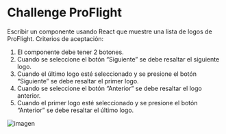 # Challenge ProFlight

Escribir un componente usando React que muestre una lista de logos de ProFlight.
Criterios de aceptación:
1. El componente debe tener 2 botones.
2. Cuando se seleccione el botón “Siguiente” se debe resaltar el siguiente logo.
3. Cuando el último logo esté seleccionado y se presione el botón “Siguiente” se debe resaltar el primer logo.
4. Cuando se seleccione el botón “Anterior” se debe resaltar el logo anterior.
5. Cuando el primer logo esté seleccionado y se presione el botón “Anterior” se debe resaltar el último logo.

![imagen](https://user-images.githubusercontent.com/110631813/214398181-4f1bc4fd-4a37-48ff-be6e-0a92b4e10c68.png)


